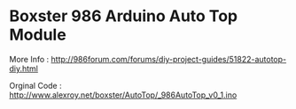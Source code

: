 Boxster 986 Arduino Auto Top Module
===


More Info : http://986forum.com/forums/diy-project-guides/51822-autotop-diy.html

Orginal Code : http://www.alexroy.net/boxster/AutoTop/_986AutoTop_v0_1.ino

